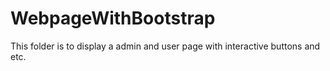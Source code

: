 # WebpageWithBootstrap

This folder is to display a admin and user page with interactive buttons and etc.

